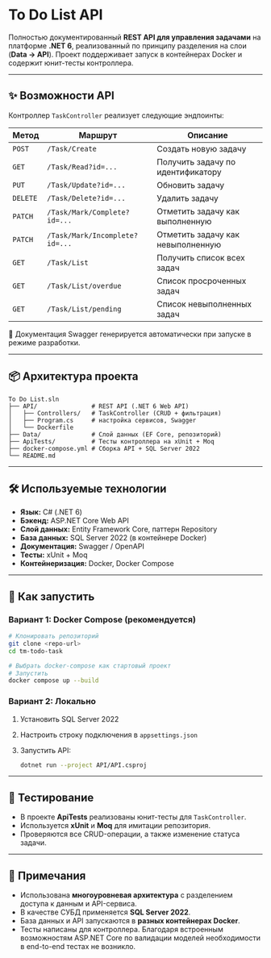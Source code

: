 # To Do List API

Полностью документированный **REST API для управления задачами** на платформе **.NET 6**, реализованный по принципу разделения на слои (**Data → API**). Проект поддерживает запуск в контейнерах Docker и содержит юнит-тесты контроллера.

---

## ✨ Возможности API

Контроллер `TaskController` реализует следующие эндпоинты:

| Метод    | Маршрут                        | Описание                          |
| -------- | ------------------------------ | --------------------------------- |
| `POST`   | `/Task/Create`                 | Создать новую задачу              |
| `GET`    | `/Task/Read?id=...`            | Получить задачу по идентификатору |
| `PUT`    | `/Task/Update?id=...`          | Обновить задачу                   |
| `DELETE` | `/Task/Delete?id=...`          | Удалить задачу                    |
| `PATCH`  | `/Task/Mark/Complete?id=...`   | Отметить задачу как выполненную   |
| `PATCH`  | `/Task/Mark/Incomplete?id=...` | Отметить задачу как невыполненную |
| `GET`    | `/Task/List`                   | Получить список всех задач        |
| `GET`    | `/Task/List/overdue`           | Список просроченных задач         |
| `GET`    | `/Task/List/pending`           | Список невыполненных задач        |

📖 Документация Swagger генерируется автоматически при запуске в режиме разработки.

---

## 📦 Архитектура проекта

```
To Do List.sln
├── API/               # REST API (.NET 6 Web API)
│   ├── Controllers/   # TaskController (CRUD + фильтрация)
│   ├── Program.cs     # настройка сервисов, Swagger
│   └── Dockerfile
├── Data/              # Слой данных (EF Core, репозиторий)
├── ApiTests/          # Тесты контроллера на xUnit + Moq
├── docker-compose.yml # Сборка API + SQL Server 2022
└── README.md
```

---

## 🛠️ Используемые технологии

* **Язык:** C# (.NET 6)
* **Бэкенд:** ASP.NET Core Web API
* **Слой данных:** Entity Framework Core, паттерн Repository
* **База данных:** SQL Server 2022 (в контейнере Docker)
* **Документация:** Swagger / OpenAPI
* **Тесты:** xUnit + Moq
* **Контейнеризация:** Docker, Docker Compose

---

## 🚀 Как запустить

### Вариант 1: Docker Compose (рекомендуется)

```bash
# Клонировать репозиторий
git clone <repo-url>
cd tm-todo-task

# Выбрать docker-compose как стартовый проект
# Запустить
docker compose up --build
```

### Вариант 2: Локально

1. Установить SQL Server 2022
2. Настроить строку подключения в `appsettings.json`
3. Запустить API:

   ```bash
   dotnet run --project API/API.csproj
   ```

---

## 🧪 Тестирование

* В проекте **ApiTests** реализованы юнит-тесты для `TaskController`.
* Используется **xUnit** и **Moq** для имитации репозитория.
* Проверяются все CRUD-операции, а также изменение статуса задачи.

---

## 📝 Примечания

* Использована **многоуровневая архитектура** с разделением доступа к данным и API-сервиса.
* В качестве СУБД применяется **SQL Server 2022**.
* База данных и API запускаются в **разных контейнерах Docker**.
* Тесты написаны для контроллера. Благодаря встроенным возможностям ASP.NET Core по валидации моделей необходимости в end-to-end тестах не возникло.
